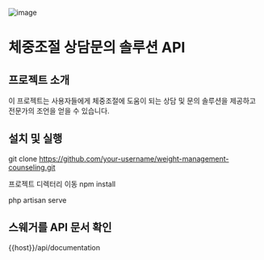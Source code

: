 ![image](https://github.com/zpla15/fitness-consult/assets/47617249/751d4aef-1dc4-4b5b-9541-323fd97521ad)


# 체중조절 상담문의 솔루션 API

## 프로젝트 소개
이 프로젝트는 사용자들에게 체중조절에 도움이 되는 상담 및 문의 솔루션을 제공하고 전문가의 조언을 얻을 수 있습니다.

## 설치 및 실행
git clone https://github.com/your-username/weight-management-counseling.git

프로젝트 디렉터리 이동
npm install

php artisan serve

## 스웨거를 API 문서 확인
{{host}}/api/documentation